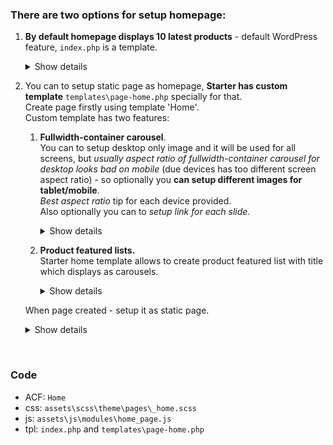 ### There are two options for setup homepage:
1. **By default homepage displays 10 latest products** - default WordPress feature, `index.php` is a template.
    <details><summary>Show details</summary>
     <img src="https://raw.githubusercontent.com/chyvak1831/starter_img/master/archive/v1.1.0/screenshots/homepage/homepage01.jpg" alt="Homepage default template">
    </details>

2. You can to setup static page as homepage, **Starter has custom template** `templates\page-home.php` specially for that.  
Create page firstly using template 'Home'.  
    Custom template has two features:   
   1. **Fullwidth-container carousel**.  
   You can to setup desktop only image and it will be used for all screens, but _usually aspect ratio of fullwidth-container carousel for desktop looks bad on mobile_ (due devices has too different screen aspect ratio) - so optionally you **can setup different images for tablet/mobile**.  
   _Best aspect ratio_ tip for each device provided.  
   Also optionally you can to _setup link for each slide_.
      <details><summary>Show details</summary>
       <img src="https://raw.githubusercontent.com/chyvak1831/starter_img/master/archive/v1.1.0/screenshots/homepage/homepage03.jpg" alt="Homepage custom template - fullwidth-container carousel">
      </details>

   2. **Product featured lists.**  
   Starter home template allows to create product featured list with title which displays as carousels.
      <details><summary>Show details</summary>
       <img src="https://raw.githubusercontent.com/chyvak1831/starter_img/master/archive/v1.1.0/screenshots/homepage/homepage04.jpg" alt="Homepage custom template - collections">
      </details>
    When page created - setup it as static page.
    <details><summary>Show details</summary>
     <img src="https://raw.githubusercontent.com/chyvak1831/starter_img/master/archive/v1.1.0/screenshots/homepage/homepage02.jpg" alt="Homepage custom template">
    </details>
<br>



### Code
* ACF: `Home`
* css: `assets\scss\theme\pages\_home.scss`
* js: `assets\js\modules\home_page.js`
* tpl: `index.php` and `templates\page-home.php`